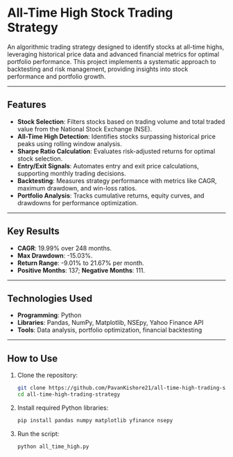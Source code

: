 # **All-Time High Stock Trading Strategy**

An algorithmic trading strategy designed to identify stocks at all-time highs, leveraging historical price data and advanced financial metrics for optimal portfolio performance. This project implements a systematic approach to backtesting and risk management, providing insights into stock performance and portfolio growth.

---

## **Features**
- **Stock Selection**: Filters stocks based on trading volume and total traded value from the National Stock Exchange (NSE).
- **All-Time High Detection**: Identifies stocks surpassing historical price peaks using rolling window analysis.
- **Sharpe Ratio Calculation**: Evaluates risk-adjusted returns for optimal stock selection.
- **Entry/Exit Signals**: Automates entry and exit price calculations, supporting monthly trading decisions.
- **Backtesting**: Measures strategy performance with metrics like CAGR, maximum drawdown, and win-loss ratios.
- **Portfolio Analysis**: Tracks cumulative returns, equity curves, and drawdowns for performance optimization.

---

## **Key Results**
- **CAGR**: 19.99% over 248 months.
- **Max Drawdown**: -15.03%.
- **Return Range**: -9.01% to 21.67% per month.
- **Positive Months**: 137; **Negative Months**: 111.

---

## **Technologies Used**
- **Programming**: Python
- **Libraries**: Pandas, NumPy, Matplotlib, NSEpy, Yahoo Finance API
- **Tools**: Data analysis, portfolio optimization, financial backtesting

---

## **How to Use**
1. Clone the repository:
   ```bash
   git clone https://github.com/PavanKishore21/all-time-high-trading-strategy.git
   cd all-time-high-trading-strategy
2. Install required Python libraries:
   ```bash
   pip install pandas numpy matplotlib yfinance nsepy
3. Run the script:
   ```bash
   python all_time_high.py

